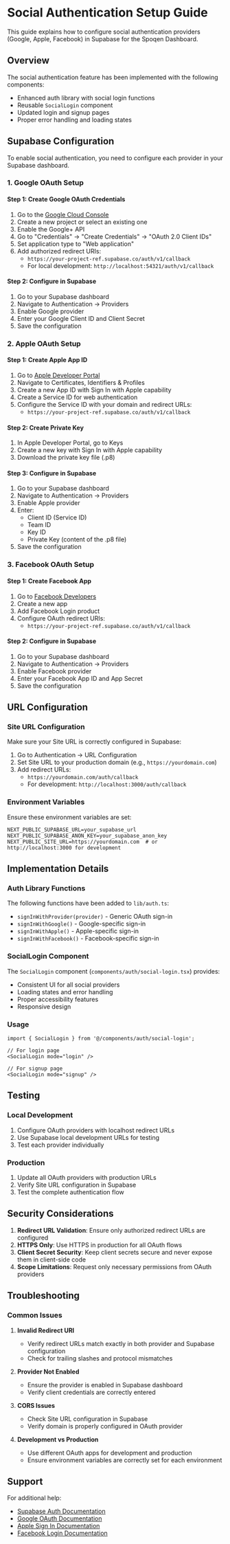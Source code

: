 # Social Authentication Setup Guide

This guide explains how to configure social authentication providers (Google, Apple, Facebook) in Supabase for the Spoqen Dashboard.

## Overview

The social authentication feature has been implemented with the following components:
- Enhanced auth library with social login functions
- Reusable `SocialLogin` component
- Updated login and signup pages
- Proper error handling and loading states

## Supabase Configuration

To enable social authentication, you need to configure each provider in your Supabase dashboard.

### 1. Google OAuth Setup

#### Step 1: Create Google OAuth Credentials
1. Go to the [Google Cloud Console](https://console.cloud.google.com/)
2. Create a new project or select an existing one
3. Enable the Google+ API
4. Go to "Credentials" → "Create Credentials" → "OAuth 2.0 Client IDs"
5. Set application type to "Web application"
6. Add authorized redirect URIs:
   - `https://your-project-ref.supabase.co/auth/v1/callback`
   - For local development: `http://localhost:54321/auth/v1/callback`

#### Step 2: Configure in Supabase
1. Go to your Supabase dashboard
2. Navigate to Authentication → Providers
3. Enable Google provider
4. Enter your Google Client ID and Client Secret
5. Save the configuration

### 2. Apple OAuth Setup

#### Step 1: Create Apple App ID
1. Go to [Apple Developer Portal](https://developer.apple.com/)
2. Navigate to Certificates, Identifiers & Profiles
3. Create a new App ID with Sign In with Apple capability
4. Create a Service ID for web authentication
5. Configure the Service ID with your domain and redirect URLs:
   - `https://your-project-ref.supabase.co/auth/v1/callback`

#### Step 2: Create Private Key
1. In Apple Developer Portal, go to Keys
2. Create a new key with Sign In with Apple capability
3. Download the private key file (.p8)

#### Step 3: Configure in Supabase
1. Go to your Supabase dashboard
2. Navigate to Authentication → Providers
3. Enable Apple provider
4. Enter:
   - Client ID (Service ID)
   - Team ID
   - Key ID
   - Private Key (content of the .p8 file)
5. Save the configuration

### 3. Facebook OAuth Setup

#### Step 1: Create Facebook App
1. Go to [Facebook Developers](https://developers.facebook.com/)
2. Create a new app
3. Add Facebook Login product
4. Configure OAuth redirect URIs:
   - `https://your-project-ref.supabase.co/auth/v1/callback`

#### Step 2: Configure in Supabase
1. Go to your Supabase dashboard
2. Navigate to Authentication → Providers
3. Enable Facebook provider
4. Enter your Facebook App ID and App Secret
5. Save the configuration

## URL Configuration

### Site URL Configuration
Make sure your Site URL is correctly configured in Supabase:

1. Go to Authentication → URL Configuration
2. Set Site URL to your production domain (e.g., `https://yourdomain.com`)
3. Add redirect URLs:
   - `https://yourdomain.com/auth/callback`
   - For development: `http://localhost:3000/auth/callback`

### Environment Variables

Ensure these environment variables are set:

```env
NEXT_PUBLIC_SUPABASE_URL=your_supabase_url
NEXT_PUBLIC_SUPABASE_ANON_KEY=your_supabase_anon_key
NEXT_PUBLIC_SITE_URL=https://yourdomain.com  # or http://localhost:3000 for development
```

## Implementation Details

### Auth Library Functions

The following functions have been added to `lib/auth.ts`:

- `signInWithProvider(provider)` - Generic OAuth sign-in
- `signInWithGoogle()` - Google-specific sign-in
- `signInWithApple()` - Apple-specific sign-in
- `signInWithFacebook()` - Facebook-specific sign-in

### SocialLogin Component

The `SocialLogin` component (`components/auth/social-login.tsx`) provides:
- Consistent UI for all social providers
- Loading states and error handling
- Proper accessibility features
- Responsive design

### Usage

```tsx
import { SocialLogin } from '@/components/auth/social-login';

// For login page
<SocialLogin mode="login" />

// For signup page
<SocialLogin mode="signup" />
```

## Testing

### Local Development
1. Configure OAuth providers with localhost redirect URLs
2. Use Supabase local development URLs for testing
3. Test each provider individually

### Production
1. Update all OAuth providers with production URLs
2. Verify Site URL configuration in Supabase
3. Test the complete authentication flow

## Security Considerations

1. **Redirect URL Validation**: Ensure only authorized redirect URLs are configured
2. **HTTPS Only**: Use HTTPS in production for all OAuth flows
3. **Client Secret Security**: Keep client secrets secure and never expose them in client-side code
4. **Scope Limitations**: Request only necessary permissions from OAuth providers

## Troubleshooting

### Common Issues

1. **Invalid Redirect URI**
   - Verify redirect URLs match exactly in both provider and Supabase configuration
   - Check for trailing slashes and protocol mismatches

2. **Provider Not Enabled**
   - Ensure the provider is enabled in Supabase dashboard
   - Verify client credentials are correctly entered

3. **CORS Issues**
   - Check Site URL configuration in Supabase
   - Verify domain is properly configured in OAuth provider

4. **Development vs Production**
   - Use different OAuth apps for development and production
   - Ensure environment variables are correctly set for each environment

## Support

For additional help:
- [Supabase Auth Documentation](https://supabase.com/docs/guides/auth)
- [Google OAuth Documentation](https://developers.google.com/identity/protocols/oauth2)
- [Apple Sign In Documentation](https://developer.apple.com/sign-in-with-apple/)
- [Facebook Login Documentation](https://developers.facebook.com/docs/facebook-login/) 